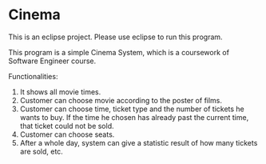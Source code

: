 # Cinema

This is an eclipse project.
Please use eclipse to run this program.

This program is a simple Cinema System, which is a coursework of Software Engineer course.

Functionalities:
1. It shows all movie times.
2. Customer can choose movie according to the poster of films.
3. Customer can choose time, ticket type and the number of tickets he wants to buy.
   If the time he chosen has already past the current time, that ticket could not be sold.
4. Customer can choose seats.
5. After a whole day, system can give a statistic result of how many tickets are sold, etc.
